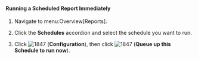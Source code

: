 #### Running a Scheduled Report Immediately

1.  Navigate to menu:Overview\[Reports\].

2.  Click the **Schedules** accordion and select the schedule you want
    to run.

3.  Click ![1847](../images/1847.png) (**Configuration**), then click
    ![1847](../images/1847.png) (**Queue up this Schedule to run now**).
